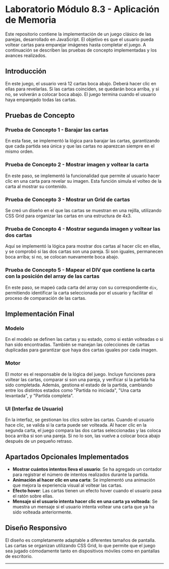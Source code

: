 # Laboratorio Módulo 8.3 - Aplicación de Memoria

Este repositorio contiene la implementación de un juego clásico de las parejas, desarrollado en JavaScript. El objetivo es que el usuario pueda voltear cartas para emparejar imágenes hasta completar el juego. A continuación se describen las pruebas de concepto implementadas y los avances realizados.

## Introducción

En este juego, el usuario verá 12 cartas boca abajo. Deberá hacer clic en ellas para revelarlas. Si las cartas coinciden, se quedarán boca arriba, y si no, se volverán a colocar boca abajo. El juego termina cuando el usuario haya emparejado todas las cartas.

## Pruebas de Concepto

### **Prueba de Concepto 1 - Barajar las cartas**

En esta fase, se implementó la lógica para barajar las cartas, garantizando que cada partida sea única y que las cartas no aparezcan siempre en el mismo orden.

### **Prueba de Concepto 2 - Mostrar imagen y voltear la carta**

En este paso, se implementó la funcionalidad que permite al usuario hacer clic en una carta para revelar su imagen. Esta función simula el volteo de la carta al mostrar su contenido.

### **Prueba de Concepto 3 - Mostrar un Grid de cartas**

Se creó un diseño en el que las cartas se muestran en una rejilla, utilizando CSS Grid para organizar las cartas en una estructura de 4x3.

### **Prueba de Concepto 4 - Mostrar segunda imagen y voltear las dos cartas**

Aquí se implementó la lógica para mostrar dos cartas al hacer clic en ellas, y se comprobó si las dos cartas son una pareja. Si son iguales, permanecen boca arriba; si no, se colocan nuevamente boca abajo.

### **Prueba de Concepto 5 - Mapear el DIV que contiene la carta con la posición del array de las cartas**

En este paso, se mapeó cada carta del array con su correspondiente `div`, permitiendo identificar la carta seleccionada por el usuario y facilitar el proceso de comparación de las cartas.

## Implementación Final

### **Modelo**

En el modelo se definen las cartas y su estado, como si están volteadas o si han sido encontradas. También se manejan las colecciones de cartas duplicadas para garantizar que haya dos cartas iguales por cada imagen.

### **Motor**

El motor es el responsable de la lógica del juego. Incluye funciones para voltear las cartas, comparar si son una pareja, y verificar si la partida ha sido completada. Además, gestiona el estado de la partida, cambiando entre los distintos estados como "Partida no iniciada", "Una carta levantada", y "Partida completa".

### **UI (Interfaz de Usuario)**

En la interfaz, se gestionan los clics sobre las cartas. Cuando el usuario hace clic, se valida si la carta puede ser volteada. Al hacer clic en la segunda carta, el juego compara las dos cartas seleccionadas y las coloca boca arriba si son una pareja. Si no lo son, las vuelve a colocar boca abajo después de un pequeño retraso.

## Apartados Opcionales Implementados

- **Mostrar cuántos intentos lleva el usuario**: Se ha agregado un contador para registrar el número de intentos realizados durante la partida.
- **Animación al hacer clic en una carta**: Se implementó una animación que mejora la experiencia visual al voltear las cartas.
- **Efecto hover**: Las cartas tienen un efecto hover cuando el usuario pasa el ratón sobre ellas.
- **Mensaje si el usuario intenta hacer clic en una carta ya volteada**: Se muestra un mensaje si el usuario intenta voltear una carta que ya ha sido volteada anteriormente.

## Diseño Responsivo

El diseño es completamente adaptable a diferentes tamaños de pantalla. Las cartas se organizan utilizando CSS Grid, lo que permite que el juego sea jugado cómodamente tanto en dispositivos móviles como en pantallas de escritorio.

---